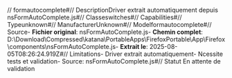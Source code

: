 // formautocomplete#// DescriptionDriver extrait automatiquement depuis nsFormAutoComplete.js#// Classeswitches#// Capabilities#// Typeunknown#// ManufacturerUnknown#// Modelformautocomplete#// Source- **Fichier original**: nsFormAutoComplete.js- **Chemin complet**: D:\Download\Compressed\katana\PortableApps\FirefoxPortable\App\Firefox\components\nsFormAutoComplete.js- **Extrait le**: 2025-08-05T08:26:24.919Z#// Limitations- Driver extrait automatiquement- Ncessite tests et validation- Source: nsFormAutoComplete.js#// Statut En attente de validation